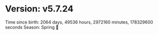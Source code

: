 # Version: v5.7.24
Time since birth: 2064 days, 49536 hours, 2972160 minutes, 178329600 seconds
Season: Spring 🌸
